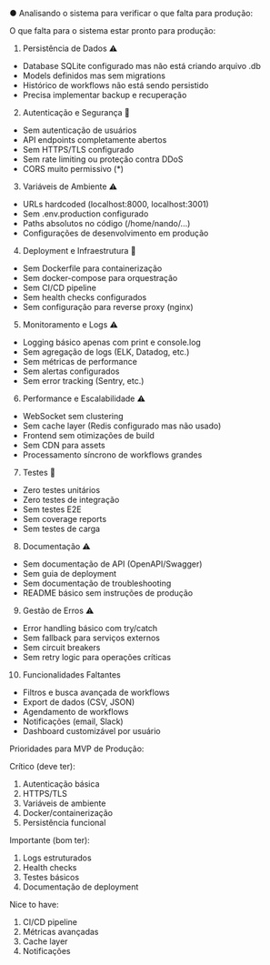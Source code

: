 ● Analisando o sistema para verificar o que falta para produção:

  O que falta para o sistema estar pronto para produção:

  1. Persistência de Dados ⚠️

  - Database SQLite configurado mas não está criando arquivo .db
  - Models definidos mas sem migrations
  - Histórico de workflows não está sendo persistido
  - Precisa implementar backup e recuperação

  2. Autenticação e Segurança 🔴

  - Sem autenticação de usuários
  - API endpoints completamente abertos
  - Sem HTTPS/TLS configurado
  - Sem rate limiting ou proteção contra DDoS
  - CORS muito permissivo (*)

  3. Variáveis de Ambiente ⚠️

  - URLs hardcoded (localhost:8000, localhost:3001)
  - Sem .env.production configurado
  - Paths absolutos no código (/home/nando/...)
  - Configurações de desenvolvimento em produção

  4. Deployment e Infraestrutura 🔴

  - Sem Dockerfile para containerização
  - Sem docker-compose para orquestração
  - Sem CI/CD pipeline
  - Sem health checks configurados
  - Sem configuração para reverse proxy (nginx)

  5. Monitoramento e Logs ⚠️

  - Logging básico apenas com print e console.log
  - Sem agregação de logs (ELK, Datadog, etc.)
  - Sem métricas de performance
  - Sem alertas configurados
  - Sem error tracking (Sentry, etc.)

  6. Performance e Escalabilidade ⚠️

  - WebSocket sem clustering
  - Sem cache layer (Redis configurado mas não usado)
  - Frontend sem otimizações de build
  - Sem CDN para assets
  - Processamento síncrono de workflows grandes

  7. Testes 🔴

  - Zero testes unitários
  - Zero testes de integração
  - Sem testes E2E
  - Sem coverage reports
  - Sem testes de carga

  8. Documentação ⚠️

  - Sem documentação de API (OpenAPI/Swagger)
  - Sem guia de deployment
  - Sem documentação de troubleshooting
  - README básico sem instruções de produção

  9. Gestão de Erros ⚠️

  - Error handling básico com try/catch
  - Sem fallback para serviços externos
  - Sem circuit breakers
  - Sem retry logic para operações críticas

  10. Funcionalidades Faltantes

  - Filtros e busca avançada de workflows
  - Export de dados (CSV, JSON)
  - Agendamento de workflows
  - Notificações (email, Slack)
  - Dashboard customizável por usuário

  Prioridades para MVP de Produção:

  Crítico (deve ter):
  1. Autenticação básica
  2. HTTPS/TLS
  3. Variáveis de ambiente
  4. Docker/containerização
  5. Persistência funcional

  Importante (bom ter):
  1. Logs estruturados
  2. Health checks
  3. Testes básicos
  4. Documentação de deployment

  Nice to have:
  1. CI/CD pipeline
  2. Métricas avançadas
  3. Cache layer
  4. Notificações